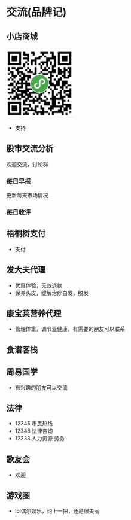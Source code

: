 # 交流(品牌记)

## 小店商城
![](./xd.png)
- 支持

## 股市交流分析
欢迎交流，讨论群
### 每日早报
更新每天市场情况
### 每日收评

## 梧桐树支付
- 支付
<!-- 现金流 -->

## 发大夫代理
- 优惠体验，无效退款
- 保养头皮，缓解治疗白发，脱发

## 康宝莱营养代理
- 管理体重，调节亚健康，有需要的朋友可以联系

## 食谱客栈

## 周易国学
- 有兴趣的朋友可以交流

## 法律
<!-- - 分享，讨论一些职场，社会的那些坑 -->
- 12345 市民热线
- 12348 法律咨询
- 12333 人力资源 劳务

## 歌友会
- 欢迎

## 游戏圈
- lol偶尔娱乐，约上一把，还是很美丽

 

 
